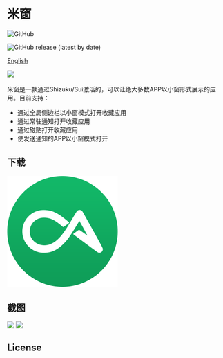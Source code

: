 # 米窗

![GitHub](https://img.shields.io/github/license/sunshine0523/Mi-FreeForm)

![GitHub release (latest by date)](https://img.shields.io/github/v/release/sunshine0523/Mi-FreeForm)

[English](README.md)

<img src="https://raw.githubusercontent.com/sunshine0523/Mi-FreeForm/master/app/src/main/res/mipmap/ic_launcher.png" width="100"/>

米窗是一款通过Shizuku/Sui激活的，可以让绝大多数APP以小窗形式展示的应用。目前支持：
- 通过全局侧边栏以小窗模式打开收藏应用
- 通过常驻通知打开收藏应用
- 通过磁贴打开收藏应用
- 使发送通知的APP以小窗模式打开

## 下载
[![酷安](images/coolapk.png)](https://www.coolapk.com/apk/com.sunshine.freeform)

## 截图
<img src="https://raw.githubusercontent.com/sunshine0523/Mi-FreeForm/master/images/screenshot_1.jpg" width="500"/>
<img src="https://raw.githubusercontent.com/sunshine0523/Mi-FreeForm/master/images/screenshot_2.jpg" width="500"/>

## License
